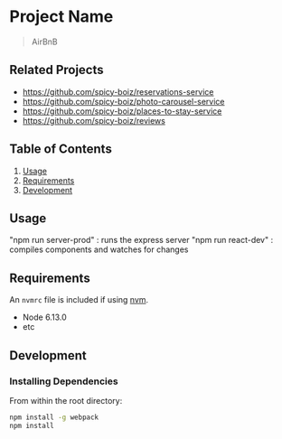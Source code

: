 # Project Name

> AirBnB

## Related Projects

  - https://github.com/spicy-boiz/reservations-service
  - https://github.com/spicy-boiz/photo-carousel-service
  - https://github.com/spicy-boiz/places-to-stay-service
  - https://github.com/spicy-boiz/reviews

## Table of Contents

1. [Usage](#Usage)
1. [Requirements](#requirements)
1. [Development](#development)

## Usage

"npm run server-prod" : runs the express server
"npm run react-dev" : compiles components and watches for changes

## Requirements

An `nvmrc` file is included if using [nvm](https://github.com/creationix/nvm).

- Node 6.13.0
- etc

## Development

### Installing Dependencies

From within the root directory:

```sh
npm install -g webpack
npm install
```

